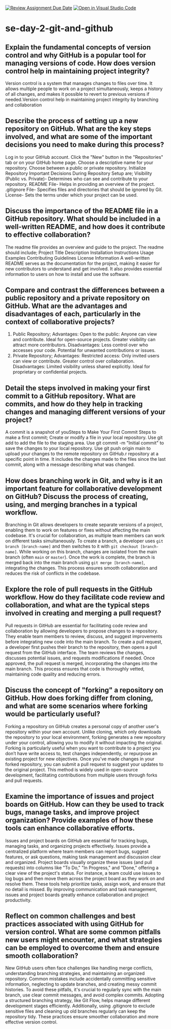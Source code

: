 [![Review Assignment Due Date](https://classroom.github.com/assets/deadline-readme-button-22041afd0340ce965d47ae6ef1cefeee28c7c493a6346c4f15d667ab976d596c.svg)](https://classroom.github.com/a/8wgCKhpZ)
[![Open in Visual Studio Code](https://classroom.github.com/assets/open-in-vscode-2e0aaae1b6195c2367325f4f02e2d04e9abb55f0b24a779b69b11b9e10269abc.svg)](https://classroom.github.com/online_ide?assignment_repo_id=15583682&assignment_repo_type=AssignmentRepo)
# se-day-2-git-and-github
## Explain the fundamental concepts of version control and why GitHub is a popular tool for managing versions of code. How does version control help in maintaining project integrity?
Version control is a system that manages changes to files over time. It allows multiple people to work on a project simultaneously, keeps a history of all changes, and makes it possible to revert to previous versions if needed.Version control help in maintaining project integrity by branching and collaboration

## Describe the process of setting up a new repository on GitHub. What are the key steps involved, and what are some of the important decisions you need to make during this process?
Log in to your GitHub account.
Click the "New" button in the "Repositories" tab or on your GitHub home page.
Choose a descriptive name for your repository.
Choose between a public or private repository.
Initialize Repository
Important Decisions During Repository Setup are;
Visibility (Public vs. Private)- Determines who can see and contribute to your repository.
README File- Helps in providing an overview of the project.
.gitignore File- Specifies files and directories that should be ignored by Git.
License- Sets the terms under which your project can be used.

## Discuss the importance of the README file in a GitHub repository. What should be included in a well-written README, and how does it contribute to effective collaboration?
The readme file provides an overview and guide to the project.
The readme should include;
Project Title
Description
Installation Instructions
Usage Examples
Contributing Guidelines
License Information
A well-written README serves as the documentation for the project, making it easier for new contributors to understand and get involved. It also provides essential information to users on how to install and use the software.

## Compare and contrast the differences between a public repository and a private repository on GitHub. What are the advantages and disadvantages of each, particularly in the context of collaborative projects?
1. Public Repository;
Advantages:
Open to the public: Anyone can view and contribute.
Ideal for open-source projects.
Greater visibility can attract more contributors.
Disadvantages:
Less control over who accesses your code.
Potential for unwanted contributions or issues.
2. Private Repository;
Advantages:
Restricted access: Only invited users can view or contribute.
Greater control over collaboration.
Disadvantages:
Limited visibility unless shared explicitly.
Ideal for proprietary or confidential projects.

## Detail the steps involved in making your first commit to a GitHub repository. What are commits, and how do they help in tracking changes and managing different versions of your project?
A commit is a snapshot of youSteps to Make Your First Commit
Steps to make a first commit;
Create or modify a file in your local repository.
Use git add <filename> to add the file to the staging area.
Use git commit -m "Initial commit" to save the changes to your local repository.
Use git push origin main to upload your changes to the remote repository on GitHub.r repository at a specific point in time. It includes the changes made to the files since the last commit, along with a message describing what was changed.

## How does branching work in Git, and why is it an important feature for collaborative development on GitHub? Discuss the process of creating, using, and merging branches in a typical workflow.
Branching in Git allows developers to create separate versions of a project, enabling them to work on features or fixes without affecting the main codebase. It's crucial for collaboration, as multiple team members can work on different tasks simultaneously. To create a branch, a developer uses `git branch [branch-name]` and then switches to it with `git checkout [branch-name]`. While working on this branch, changes are isolated from the main branch (often `main` or `master`). Once the work is complete, the branch is merged back into the main branch using `git merge [branch-name]`, integrating the changes. This process ensures smooth collaboration and reduces the risk of conflicts in the codebase.
## Explore the role of pull requests in the GitHub workflow. How do they facilitate code review and collaboration, and what are the typical steps involved in creating and merging a pull request?
Pull requests in GitHub are essential for facilitating code review and collaboration by allowing developers to propose changes to a repository. They enable team members to review, discuss, and suggest improvements before integrating new code into the main branch. To create a pull request, a developer first pushes their branch to the repository, then opens a pull request from the GitHub interface. The team reviews the changes, discusses potential issues, and requests modifications if needed. Once approved, the pull request is merged, incorporating the changes into the main branch. This process ensures that code is thoroughly vetted, maintaining code quality and reducing errors.
## Discuss the concept of "forking" a repository on GitHub. How does forking differ from cloning, and what are some scenarios where forking would be particularly useful?
Forking a repository on GitHub creates a personal copy of another user's repository within your own account. Unlike cloning, which only downloads the repository to your local environment, forking generates a new repository under your control, allowing you to modify it without impacting the original. Forking is particularly useful when you want to contribute to a project you don’t have write access to, test changes independently, or repurpose an existing project for new objectives. Once you've made changes in your forked repository, you can submit a pull request to suggest your updates to the original project. This method is widely used in open-source development, facilitating contributions from multiple users through forks and pull requests.
## Examine the importance of issues and project boards on GitHub. How can they be used to track bugs, manage tasks, and improve project organization? Provide examples of how these tools can enhance collaborative efforts.
Issues and project boards on GitHub are essential for tracking bugs, managing tasks, and organizing projects effectively. Issues provide a centralized platform where team members can report bugs, suggest features, or ask questions, making task management and discussion clear and organized. Project boards visually organize these issues (and pull requests) into columns like "To Do," "In Progress," and "Done," offering a clear view of the project's status. For instance, a team could use issues to log bugs and then move them across the project board as they work on and resolve them. These tools help prioritize tasks, assign work, and ensure that no detail is missed. By improving communication and task management, issues and project boards greatly enhance collaboration and project productivity.
## Reflect on common challenges and best practices associated with using GitHub for version control. What are some common pitfalls new users might encounter, and what strategies can be employed to overcome them and ensure smooth collaboration?
New GitHub users often face challenges like handling merge conflicts, understanding branching strategies, and maintaining an organized repository. Common mistakes include accidentally committing sensitive information, neglecting to update branches, and creating messy commit histories. To avoid these pitfalls, it's crucial to regularly sync with the main branch, use clear commit messages, and avoid complex commits. Adopting a structured branching strategy, like Git Flow, helps manage different development stages efficiently. Additionally, using .gitignore to exclude sensitive files and cleaning up old branches regularly can keep the repository tidy. These practices ensure smoother collaboration and more effective version control.
